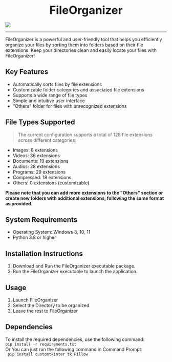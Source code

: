<div align="center" style="font-size:35px;"><b> FileOrganizer</b></div><br>
<img src="https://i.imgur.com/FquNs9l.png">
<hr>
FileOrganizer is a powerful and user-friendly tool that helps you efficiently organize your files by sorting them into folders based on their file extensions. Keep your directories clean and easily locate your files with FileOrganizer!

## Key Features
- Automatically sorts files by file extensions
- Customizable folder categories and associated file extensions
- Supports a wide range of file types
- Simple and intuitive user interface
- "Others" folder for files with unrecognized extensions

## File Types Supported
>The current configuration supports a total of 128 file extensions across different categories:
- Images: 8 extensions
- Videos: 36 extensions
- Documents: 19 extensions
- Audios: 28 extensions
- Programs: 29 extensions
- Compressed: 18 extensions
- Others: 0 extensions (customizable)
  
**Please note that you can add more extensions to the "Others" section or create new folders with additional extensions, following the same format as provided.**

## System Requirements
- Operating System: Windows 8, 10, 11
- Python 3.8 or higher

## Installation Instructions
1. Download and Run the FileOrganizer executable package.
2. Run the FileOrganizer executable to launch the application.

## Usage
1. Launch FileOrganizer
2. Select the Directory to be organized
3. Leave the rest to FileOrganizer

## Dependencies
To install the required dependencies, use the following command:<br>
``` pip install -r requirements.txt ```
<br>
Or You can just run the following command in Command Prompt:<br>
``` pip install customtkinter tk Pillow```
